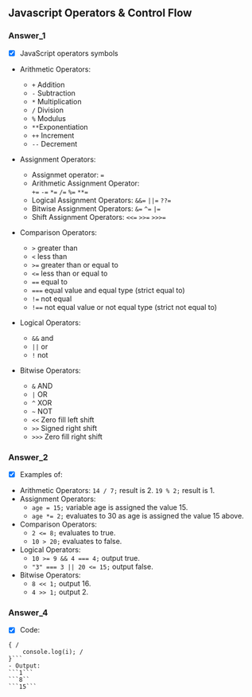 ## Javascript Operators & Control Flow

### Answer_1
-[x] JavaScript operators symbols
* Arithmetic Operators:
    * ```+``` Addition
    * ```-``` Subtraction
    * ```*``` Multiplication
    * ```/``` Division
    * ```%``` Modulus
    * ```**```Exponentiation
    * ```++``` Increment
    * ```--``` Decrement

* Assignment Operators:
    * Assignmet operator: ```=``` 
    * Arithmetic Assignment Operator:     
    ```+=``` ```-=``` ```*=``` ```/=``` ```%=``` ```**=```
    * Logical Assignment Operators:
    ```&&=``` ```||=``` ```??=```
    * Bitwise Assignment Operators:
    ```&=``` ```^=``` ```|=```
    * Shift Assignment Operators:
    ```<<=```  ```>>=``` ```>>>=```

* Comparison Operators:
    * ```>``` greater than
    * ```<``` less than
    * ```>=``` greater than or equal to
    * ```<=``` less than or equal to
    * ```==``` equal to
    * ```===``` equal value and equal type (strict equal to)
    * ```!=``` not equal
    * ```!==``` not equal value or not equal type (strict not equal to)

* Logical Operators:
    * ```&&``` and
    * ```||``` or
    * ```!``` not

* Bitwise Operators:
    * ```&``` AND
    * ```|``` OR
    * ```^``` XOR
    * ```~``` NOT
    * ```<<```  Zero fill left shift
    * ```>>``` Signed right shift
    * ```>>>``` Zero fill right shift

### Answer_2
-[x] Examples of:
* Arithmetic Operators:
    ```14 / 7;``` result is 2.
    ```19 % 2;``` result is 1.
* Assignment Operators: 
    * ```age = 15;``` variable age is assigned the value 15.
    * ```age *= 2;``` evaluates to 30 as age is assigned the value 15 above.
* Comparison Operators: 
    * ```2 <= 8;``` evaluates to true.
    * ```10 > 20;``` evaluates to false.
*  Logical Operators:
    * ```10 >= 9 && 4 === 4;``` output true.
    * ```"3" === 3 || 20 <= 15;``` output false.
* Bitwise Operators:
    * ```8 << 1;``` output 16.
    * ```4 >> 1;``` output 2.

### Answer_4
-[x] Code:
```for(let i = 1; i < 20; i += 7) /
{ /
    console.log(i); /
}``` 
- Output:
```1```
```8``
```15```
